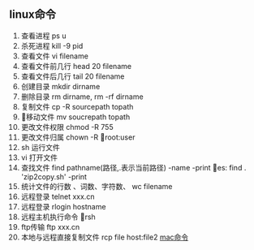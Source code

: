 ## linux命令
1. 查看进程 ps u
2. 杀死进程 kill -9 pid
3. 查看文件 vi  filename
4. 查看文件前几行 head 20 filename
5. 查看文件后几行 tail 20 filename
6. 创建目录 mkdir dirname
7. 删除目录 rm dirname, rm -rf dirname  
8. 复制文件 cp -R sourcepath topath
9. 移动文件 mv soucrepath topath
10. 更改文件权限 chmod -R 755
11. 更改文件归属 chown -R root:user
12. sh 运行文件
13. vi 打开文件
14. 查找文件  find pathname(路径,.表示当前路径) -name -print es: find . 'zip2copy.sh' -print
15. 统计文件的行数 、词数、字符数、 wc filename
16. 远程登录 telnet xxx.cn
17. 远程登录 rlogin hostname
18. 远程主机执行命令 rsh 
19. ftp传输 ftp xxx.cn
20. 本地与远程直接复制文件 rcp file host:file2
[mac命令](https://www.cnblogs.com/dongsheng/articles/2760057.html) 
    